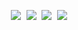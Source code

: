 <p align="center">
  <samp>
    <img src="https://user-images.githubusercontent.com/10475262/135364998-637d8829-6b19-4fe5-b1cb-b2ee641a912a.png"/>
    <img src="https://user-images.githubusercontent.com/10475262/135365310-a78c4a0b-b053-4aaa-a034-589a9b1ecceb.png"/>
    <img src="https://user-images.githubusercontent.com/10475262/135365187-30ce441b-baa5-4a64-9a17-b9fb250923b0.png"/>
    <img src="https://user-images.githubusercontent.com/10475262/135365194-0d2b2a0a-9e07-4897-9c6b-0551b8b44f17.png"/>
  </samp>
</p>

